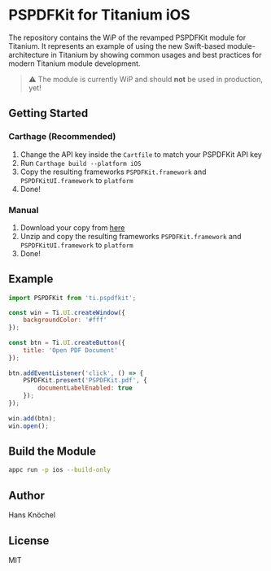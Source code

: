 # PSPDFKit for Titanium iOS

The repository contains the WiP of the revamped PSPDFKit module for Titanium. It represents an example of
using the new Swift-based module-architecture in Titanium by showing common usages and best practices for
modern Titanium module development.

> ⚠️ The module is currently WiP and should **not** be used in production, yet!

## Getting Started

### Carthage (Recommended)

  1. Change the API key inside the `Cartfile` to match your PSPDFKit API key
  2. Run `Carthage build --platform iOS`
  3. Copy the resulting frameworks `PSPDFKit.framework` and `PSPDFKitUI.framework` to `platform`
  4. Done!

### Manual

  1. Download your copy from [here](https://pspdfkit.com/guides/ios/current/getting-started/integrating-pspdfkit/)
  2. Unzip and copy the resulting frameworks `PSPDFKit.framework` and `PSPDFKitUI.framework` to `platform`
  3. Done!

## Example

```js
import PSPDFKit from 'ti.pspdfkit';

const win = Ti.UI.createWindow({
    backgroundColor: '#fff'
});
 
const btn = Ti.UI.createButton({
    title: 'Open PDF Document'
});
 
btn.addEventListener('click', () => {
    PSPDFKit.present('PSPDFKit.pdf', {
        documentLabelEnabled: true
    });
});
 
win.add(btn);
win.open();

```

## Build the Module

```sh
appc run -p ios --build-only
```

## Author

Hans Knöchel

## License

MIT

